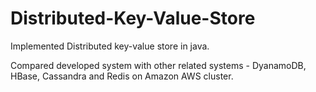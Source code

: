# Distributed-Key-Value-Store
Implemented Distributed key-value store in java.

Compared developed system with other related systems - DyanamoDB, HBase, Cassandra and Redis on Amazon AWS cluster.
